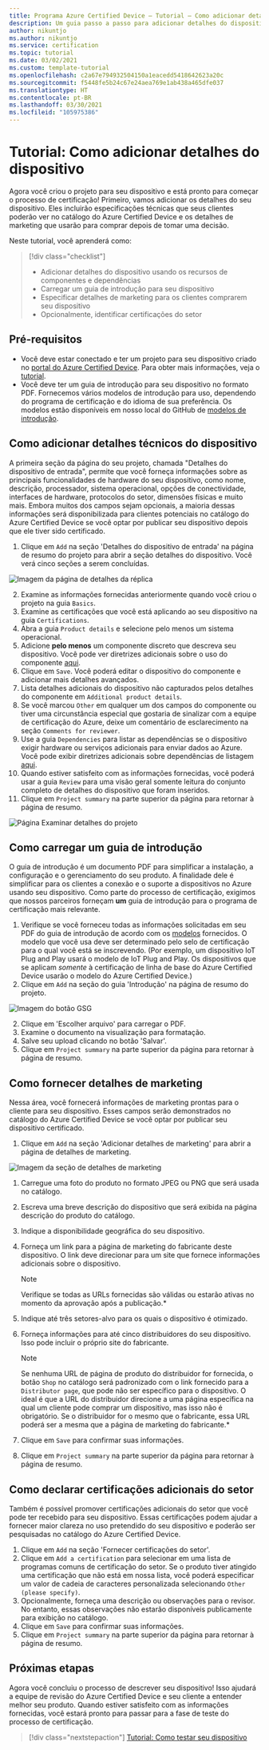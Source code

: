 ```yaml
---
title: Programa Azure Certified Device – Tutorial – Como adicionar detalhes do dispositivo
description: Um guia passo a passo para adicionar detalhes do dispositivo ao seu projeto no portal do Azure Certified Device
author: nikuntjo
ms.author: nikuntjo
ms.service: certification
ms.topic: tutorial
ms.date: 03/02/2021
ms.custom: template-tutorial
ms.openlocfilehash: c2a67e794932504150a1eacedd5418642623a20c
ms.sourcegitcommit: f5448fe5b24c67e24aea769e1ab438a465dfe037
ms.translationtype: HT
ms.contentlocale: pt-BR
ms.lasthandoff: 03/30/2021
ms.locfileid: "105975386"
---
```

# <a name="tutorial-add-device-details"></a>Tutorial: Como adicionar detalhes do dispositivo

Agora você criou o projeto para seu dispositivo e está pronto para começar o processo de certificação! Primeiro, vamos adicionar os detalhes do seu dispositivo. Eles incluirão especificações técnicas que seus clientes poderão ver no catálogo do Azure Certified Device e os detalhes de marketing que usarão para comprar depois de tomar uma decisão.

Neste tutorial, você aprenderá como:

> [!div class="checklist"]
> * Adicionar detalhes do dispositivo usando os recursos de componentes e dependências
> * Carregar um guia de introdução para seu dispositivo
> * Especificar detalhes de marketing para os clientes comprarem seu dispositivo
> * Opcionalmente, identificar certificações do setor

## <a name="prerequisites"></a>Pré-requisitos

* Você deve estar conectado e ter um projeto para seu dispositivo criado no [portal do Azure Certified Device](https://certify.azure.com). Para obter mais informações, veja o [tutorial](tutorial-01-creating-your-project.md).
* Você deve ter um guia de introdução para seu dispositivo no formato PDF. Fornecemos vários modelos de introdução para uso, dependendo do programa de certificação e do idioma de sua preferência. Os modelos estão disponíveis em nosso local do GitHub de [modelos de introdução](https://aka.ms/GSTemplate "Modelos de introdução").

## <a name="adding-technical-device-details"></a>Como adicionar detalhes técnicos do dispositivo

A primeira seção da página do seu projeto, chamada "Detalhes do dispositivo de entrada", permite que você forneça informações sobre as principais funcionalidades de hardware do seu dispositivo, como nome, descrição, processador, sistema operacional, opções de conectividade, interfaces de hardware, protocolos do setor, dimensões físicas e muito mais. Embora muitos dos campos sejam opcionais, a maioria dessas informações será disponibilizada para clientes potenciais no catálogo do Azure Certified Device se você optar por publicar seu dispositivo depois que ele tiver sido certificado.

1. Clique em `Add` na seção 'Detalhes do dispositivo de entrada' na página de resumo do projeto para abrir a seção detalhes do dispositivo. Você verá cinco seções a serem concluídas.

![Imagem da página de detalhes da réplica](./media/images/device-details-menu.png)

2. Examine as informações fornecidas anteriormente quando você criou o projeto na guia `Basics`.
1. Examine as certificações que você está aplicando ao seu dispositivo na guia `Certifications`.
1. Abra a guia `Product details` e selecione pelo menos um sistema operacional.
1. Adicione **pelo menos** um componente discreto que descreva seu dispositivo. Você pode ver diretrizes adicionais sobre o uso do componente [aqui](how-to-using-the-components-feature.md).
1. Clique em `Save`. Você poderá editar o dispositivo do componente e adicionar mais detalhes avançados.
1. Lista detalhes adicionais do dispositivo não capturados pelos detalhes do componente em `Additional product details`.
1. Se você marcou `Other` em qualquer um dos campos do componente ou tiver uma circunstância especial que gostaria de sinalizar com a equipe de certificação do Azure, deixe um comentário de esclarecimento na seção `Comments for reviewer`.
1. Use a guia `Dependencies` para listar as dependências se o dispositivo exigir hardware ou serviços adicionais para enviar dados ao Azure. Você pode exibir diretrizes adicionais sobre dependências de listagem [aqui](how-to-indirectly-connected-devices.md).
1. Quando estiver satisfeito com as informações fornecidas, você poderá usar a guia `Review` para uma visão geral somente leitura do conjunto completo de detalhes do dispositivo que foram inseridos.
1. Clique em `Project summary` na parte superior da página para retornar à página de resumo.

![Página Examinar detalhes do projeto](./media/images/sample-device-details.png)

## <a name="uploading-a-get-started-guide"></a>Como carregar um guia de introdução

O guia de introdução é um documento PDF para simplificar a instalação, a configuração e o gerenciamento do seu produto. A finalidade dele é simplificar para os clientes a conexão e o suporte a dispositivos no Azure usando seu dispositivo. Como parte do processo de certificação, exigimos que nossos parceiros forneçam **um** guia de introdução para o programa de certificação mais relevante.

1. Verifique se você forneceu todas as informações solicitadas em seu PDF do guia de introdução de acordo com os [modelos](https://aka.ms/GSTemplate) fornecidos. O modelo que você usa deve ser determinado pelo selo de certificação para o qual você está se inscrevendo. (Por exemplo, um dispositivo IoT Plug and Play usará o modelo de IoT Plug and Play. Os dispositivos que se aplicam *somente* à certificação de linha de base do Azure Certified Device usarão o modelo do Azure Certified Device.)
1. Clique em `Add` na seção do guia 'Introdução' na página de resumo do projeto.

![Imagem do botão GSG](./media/images/gsg-menu.png)

2. Clique em 'Escolher arquivo' para carregar o PDF.
1. Examine o documento na visualização para formatação.
1. Salve seu upload clicando no botão 'Salvar'.
1. Clique em `Project summary` na parte superior da página para retornar à página de resumo.

## <a name="providing-marketing-details"></a>Como fornecer detalhes de marketing

Nessa área, você fornecerá informações de marketing prontas para o cliente para seu dispositivo. Esses campos serão demonstrados no catálogo do Azure Certified Device se você optar por publicar seu dispositivo certificado.

1. Clique em `Add` na seção 'Adicionar detalhes de marketing' para abrir a página de detalhes de marketing.

![Imagem da seção de detalhes de marketing](./media/images/marketing-details.png)

1. Carregue uma foto do produto no formato JPEG ou PNG que será usada no catálogo.
1. Escreva uma breve descrição do dispositivo que será exibida na página descrição do produto do catálogo.
1. Indique a disponibilidade geográfica do seu dispositivo.
1. Forneça um link para a página de marketing do fabricante deste dispositivo. O link deve direcionar para um site que fornece informações adicionais sobre o dispositivo.
    > [!Note]
    > Verifique se todas as URLs fornecidas são válidas ou estarão ativas no momento da aprovação após a publicação.*

1. Indique até três setores-alvo para os quais o dispositivo é otimizado.
1. Forneça informações para até cinco distribuidores do seu dispositivo. Isso pode incluir o próprio site do fabricante.

    > [!Note]
    > Se nenhuma URL de página de produto do distribuidor for fornecida, o botão `Shop` no catálogo será padronizado com o link fornecido para a `Distributor page`, que pode não ser específico para o dispositivo. O ideal é que a URL do distribuidor direcione a uma página específica na qual um cliente pode comprar um dispositivo, mas isso não é obrigatório. Se o distribuidor for o mesmo que o fabricante, essa URL poderá ser a mesma que a página de marketing do fabricante.*

1. Clique em `Save` para confirmar suas informações.
1. Clique em `Project summary` na parte superior da página para retornar à página de resumo.

## <a name="declaring-additional-industry-certifications"></a>Como declarar certificações adicionais do setor

Também é possível promover certificações adicionais do setor que você pode ter recebido para seu dispositivo. Essas certificações podem ajudar a fornecer maior clareza no uso pretendido do seu dispositivo e poderão ser pesquisadas no catálogo do Azure Certified Device.

1. Clique em `Add` na seção 'Fornecer certificações do setor'.
1. Clique em `Add a certification` para selecionar em uma lista de programas comuns de certificação do setor. Se o produto tiver atingido uma certificação que não está em nossa lista, você poderá especificar um valor de cadeia de caracteres personalizada selecionando `Other (please specify)`.
1. Opcionalmente, forneça uma descrição ou observações para o revisor. No entanto, essas observações não estarão disponíveis publicamente para exibição no catálogo.
1. Clique em `Save` para confirmar suas informações.
1. Clique em `Project summary` na parte superior da página para retornar à página de resumo.

## <a name="next-steps"></a>Próximas etapas

Agora você concluiu o processo de descrever seu dispositivo! Isso ajudará a equipe de revisão do Azure Certified Device e seu cliente a entender melhor seu produto. Quando estiver satisfeito com as informações fornecidas, você estará pronto para passar para a fase de teste do processo de certificação.
> [!div class="nextstepaction"]
> [Tutorial: Como testar seu dispositivo](tutorial-03-testing-your-device.md)
